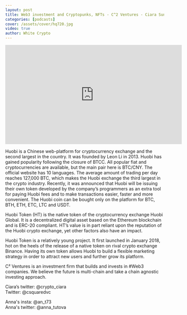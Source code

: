 ```yaml
---
layout: post
title: Web3 investment and Cryptopunks, NFTs - C^2 Ventures - Ciara Sun, ex Huobi Global, interview
categories: [podcasts]
cover: /assets/cover/hq720.jpg
video: true
author: White Crypto
---
```


<iframe width="560" height="315" src="https://www.youtube.com/embed/jpC4q0Pv0oA?si=0_Cpyh0Cm5QwizJl" title="YouTube video player" frameborder="0" allow="accelerometer; autoplay; clipboard-write; encrypted-media; gyroscope; picture-in-picture; web-share" allowfullscreen></iframe>

Huobi is a Chinese web-platform for cryptocurrency exchange and the second largest in the country. It was founded by Leon Li in 2013. Huobi has gained popularity following the closure of BTCC. All popular fiat and cryptocurrencies are available, but the main pair here is BTC/CNY. The official website has 10 languages. The average amount of trading per day reaches 127,000 BTC, which makes the Huobi exchange the third largest in the crypto industry. Recently, it was announced that Huobi will be issuing their own token developed by the company’s programmers as an extra tool for paying Huobi fees and to make transactions easier, faster and more convenient. The Huobi coin can be bought only on the platform for BTC, BTH, ETH, ETC, LTC and USDT.

Huobi Token (HT) is the native token of the cryptocurrency exchange Huobi Global. It is a decentralized digital asset based on the Ethereum blockchain and is ERC-20 compliant. HT’s value is in part reliant upon the reputation of the Huobi crypto exchange, yet other factors also have an impact.

Huobi Token is a relatively young project. It first launched in January 2018, hot on the heels of the release of a native token on rival crypto exchange Binance. Having its own token allows Huobi to build a flexible marketing strategy in order to attract new users and further grow its platform.

C² Ventures is an investment firm that builds and invests in #Web3 companies. We believe the future is multi-chain and take a chain agnostic investing approach.

Ciara’s twitter:  @crypto_ciara   
Twitter:  @csquaredvc  



Anna's insta:  @an_t73  
Anna's twitter:  @anna_tutova  
